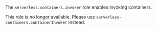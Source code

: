 The `serverless.containers.invoker` role enables invoking containers.

This role is no longer available. Please use `serverless-containers.containerInvoker` instead.